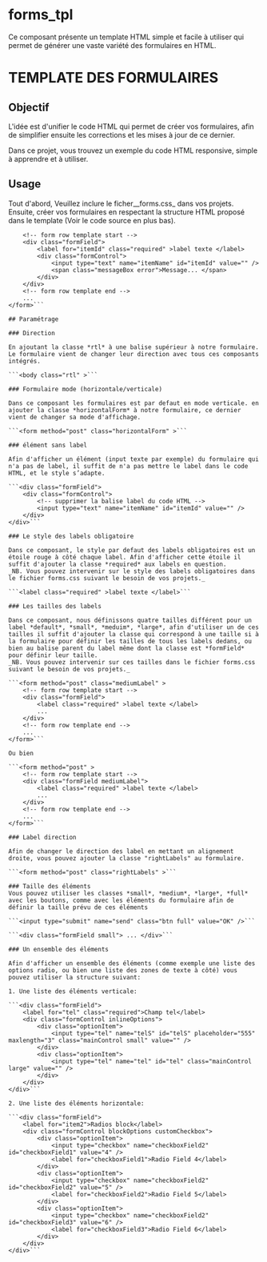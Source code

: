 # forms_tpl
Ce composant présente un template HTML simple et facile à utiliser qui permet de générer une vaste variété des formulaires en HTML.




# TEMPLATE DES FORMULAIRES

## Objectif

L'idée est d'unifier le code HTML qui permet de créer vos formulaires, afin de simplifier ensuite les corrections et les mises à jour de ce dernier.

Dans ce projet, vous trouvez un exemple du code HTML responsive, simple à apprendre et à utiliser.

## Usage

Tout d'abord, Veuillez inclure le ficher__forms.css_ dans vos projets. Ensuite, créer vos formulaires en respectant la structure HTML proposé dans le template (Voir le code source en plus bas).

```<form method="post" class="" > 
	<!-- form row template start -->
	<div class="formField">
		<label for="itemId" class="required" >label texte </label>
		<div class="formControl">
			<input type="text" name="itemName" id="itemId" value="" />
			<span class="messageBox error">Message... </span>
		</div>
	</div>
	<!-- form row template end -->
	...
</form>```

## Paramétrage

### Direction

En ajoutant la classe *rtl* à une balise supérieur à notre formulaire. Le formulaire vient de changer leur direction avec tous ces composants intégrés.

```<body class="rtl" >```

### Formulaire mode (horizontale/verticale)

Dans ce composant les formulaires est par defaut en mode verticale. en ajouter la classe *horizontalForm* à notre formulaire, ce dernier vient de changer sa mode d'affichage.

```<form method="post" class="horizontalForm" >```

### élément sans label

Afin d'afficher un élément (input texte par exemple) du formulaire qui n'a pas de label, il suffit de n'a pas mettre le label dans le code HTML, et le style s’adapte. 

```<div class="formField">
	<div class="formControl">
		<!-- supprimer la balise label du code HTML -->
		<input type="text" name="itemName" id="itemId" value="" />
	</div>
</div>``` 

### Le style des labels obligatoire

Dans ce composant, le style par defaut des labels obligatoires est un étoile rouge à côté chaque label. Afin d'afficher cette étoile il suffit d'ajouter la classe *required* aux labels en question.
_NB. Vous pouvez intervenir sur le style des labels obligatoires dans le fichier forms.css suivant le besoin de vos projets._

```<label class="required" >label texte </label>```

### Les tailles des labels

Dans ce composant, nous définissons quatre tailles différent pour un label *default*, *small*, *meduim*, *large*, afin d'utiliser un de ces tailles il suffit d'ajouter la classe qui correspond à une taille si à la formulaire pour définir les tailles de tous les labels dedans, ou bien au balise parent du label même dont la classe est *formField* pour définir leur taille.
_NB. Vous pouvez intervenir sur ces tailles dans le fichier forms.css suivant le besoin de vos projets._

```<form method="post" class="mediumLabel" > 
	<!-- form row template start -->
	<div class="formField">
		<label class="required" >label texte </label>
		...
	</div>
	<!-- form row template end -->
	...
</form>```

Ou bien

```<form method="post" > 
	<!-- form row template start -->
	<div class="formField mediumLabel">
		<label class="required" >label texte </label>
		...
	</div>
	<!-- form row template end -->
	...
</form>```

### Label direction

Afin de changer le direction des label en mettant un alignement droite, vous pouvez ajouter la classe "rightLabels" au formulaire.

```<form method="post" class="rightLabels" >```

### Taille des éléments
Vous pouvez utiliser les classes *small*, *medium*, *large*, *full* avec les boutons, comme avec les éléments du formulaire afin de définir la taille prévu de ces éléments

```<input type="submit" name="send" class="btn full" value="OK" />```

```<div class="formField small"> ... </div>```

### Un ensemble des éléments

Afin d'afficher un ensemble des éléments (comme exemple une liste des options radio, ou bien une liste des zones de texte à côté) vous pouvez utiliser la structure suivant:

1. Une liste des éléments verticale:

```<div class="formField">
	<label for="tel" class="required">Champ tel</label>
	<div class="formControl inlineOptions">
		<div class="optionItem">
			<input type="tel" name="telS" id="telS" placeholder="555" maxlength="3" class="mainControl small" value="" />
		</div>
		<div class="optionItem">
			<input type="tel" name="tel" id="tel" class="mainControl large" value="" />
		</div>
	</div>
</div>```

2. Une liste des éléments horizontale: 

```<div class="formField">
	<label for="item2">Radios block</label>
	<div class="formControl blockOptions customCheckbox">   
		<div class="optionItem">
			<input type="checkbox" name="checkboxField2" id="checkboxField1" value="4" />
			<label for="checkboxField1">Radio Field 4</label>
		</div>
		<div class="optionItem">
			<input type="checkbox" name="checkboxField2" id="checkboxField2" value="5" />
			<label for="checkboxField2">Radio Field 5</label>
		</div>
		<div class="optionItem">
			<input type="checkbox" name="checkboxField2" id="checkboxField3" value="6" />
			<label for="checkboxField3">Radio Field 6</label>
		</div>
	</div>
</div>```